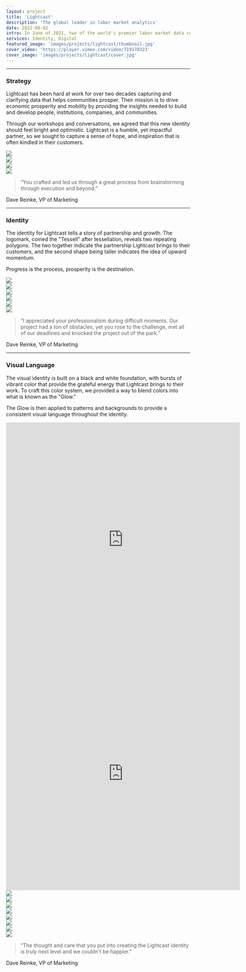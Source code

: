 ```yaml
---
layout: project
title: 'Lightcast'
description: 'The global leader in labor market analytics'
date: 2022-08-02
intro: In June of 2021, two of the world's premier labor market data companies, Burning Glass Technologies and Emsi, merged to form a new powerhouse. The resulting combination brought about dramatic value for clients of both companies. But their new name—Emsi Burning Glass—left something to be desired. Having worked with <a target="_blank" href="https://www.lexiconbranding.com/">Lexicon Branding</a> to find a new name, they reached out to us to establish a new brand and visual identity.
services: Identity, Digital
featured_image: 'images/projects/lightcast/thumbnail.jpg'
cover_video: 'https://player.vimeo.com/video/719170323'
cover_image: 'images/projects/lightcast/cover.jpg'
---
```


<hr class="span-12" />

<div class="span-12 md-span-6">
    <h3 class="displayLarge">Strategy</h3>
</div>

<div class="span-12 md-span-6 md-start-7">
    <p>Lightcast has been hard at work for over two decades capturing and clarifying data that helps communities prosper. Their mission is to drive economic prosperity and mobility by providing the insights needed to build and develop people, institutions, companies, and communities.</p>
    <p>Through our workshops and conversations, we agreed that this new identity should feel bright and optimistic. Lightcast is a humble, yet impactful partner, so we sought to capture a sense of hope, and inspiration that is often kindled in their customers.</p>
</div>

<div class="span-12 sm-span-6 pt1 lg-pt2">
     <img src="{{ '/images/projects/lightcast/workshop.jpg' | relative_url }}" />
</div>
<div class="span-12 sm-span-6 pt1 lg-pt2">
    <img src="{{ '/images/projects/lightcast/stickies.jpg' | relative_url }}" />
</div>

<div class="span-12 sm-span-6 pt1 lg-pt2">
     <img src="{{ '/images/projects/lightcast/attributes.jpg' | relative_url }}" />
</div>
<div class="span-12 sm-span-6 pt1 lg-pt2">
    <img src="{{ '/images/projects/lightcast/l-frame.jpg' | relative_url }}" />
</div>

<div class="span-12 md-span-10 pb6 mb6 mt10">
    <blockquote><span>“</span>You crafted and led us through a great process from brainstorming through execution and beyond.”</blockquote>
    <p>Dave Reinke, VP of Marketing</p>
</div>


<hr class="span-12" />

<div class="span-12 md-span-6">
    <h3 class="displayLarge">Identity</h3>
</div>

<div class="span-12 md-span-6 md-start-7">
    <p>The identity for Lightcast tells a story of partnership and growth. The logomark, coined the "Tessell" after tessellation, reveals two repeating polygons. The two together indicate the partnership Lightcast brings to their customers, and the second shape being taller indicates the idea of upward momentum.</p>
    <p>Progress is the process, prosperity is the destination.</p>
</div>

<div class="span-12 pt1 lg-pt2">
    <img src="{{ '/images/projects/lightcast/wall-sign.jpg' | relative_url }}" />
</div>

<div class="span-12 sm-span-6 pt1 lg-pt2">
     <img src="{{ '/images/projects/lightcast/wood-wall.jpg' | relative_url }}" />
</div>
<div class="span-12 sm-span-6 pt1 lg-pt2">
    <img src="{{ '/images/projects/lightcast/tessell-gradient.jpg' | relative_url }}" />
</div>

<div class="span-12 pt1 lg-pt2">
    <img src="{{ '/images/projects/lightcast/business-cards.jpg' | relative_url }}" />
</div>

<div class="span-12 sm-span-6 pt1 lg-pt2">
     <img src="{{ '/images/projects/lightcast/jacket-1.jpg' | relative_url }}" />
</div>
<div class="span-12 sm-span-6 pt1 lg-pt2 mb10">
    <img src="{{ '/images/projects/lightcast/jacket-2.jpg' | relative_url }}" />
</div>

<div class="span-12 md-span-10 pb6 mb6 mt10">
    <blockquote><span>“</span>I appreciated your professionalism during difficult moments. Our project had a ton of obstacles, yet you rose to the challenge, met all of our deadlines and knocked the project out of the park.”</blockquote>
    <p>Dave Reinke, VP of Marketing</p>
</div>

<hr class="span-12" />

<div class="span-12 md-span-6">
    <h3 class="displayLarge">Visual Language</h3>
</div>

<div class="span-12 md-span-6 md-start-7">
   <p>The visual identity is built on a black and white foundation, with bursts of vibrant color that provide the grateful energy that Lightcast brings to their work. To craft this color system, we provided a way to blend colors into what is known as the "Glow."</p>
    <p>The Glow is then applied to patterns and backgrounds to provide a consistent visual language throughout the identity.</p>
</div>

<div class="span-12 sm-span-6 sm-start-4 pt1 lg-pt2 mb10">
    <iframe src="https://player.vimeo.com/video/719233983?autoplay=1&loop=1&title=0&byline=0&portrait=0&background=1&quality=2K" width="640px" height="640px" frameborder="0" allow="autoplay; fullscreen; picture-in-picture" allowfullscreen title="Lightcast Glow"></iframe>
</div>

<div class="span-12 sm-span-6 pt1 lg-pt2">
     <iframe src="https://player.vimeo.com/video/718776260?autoplay=1&loop=1&title=0&byline=0&portrait=0&background=1&quality=2K" width="640px" height="640px" frameborder="0" allow="autoplay; fullscreen; picture-in-picture" allowfullscreen title="Lightcast Glow"></iframe>
</div>
<div class="span-12 sm-span-6 pt1 lg-pt2">
    <img src="{{ '/images/projects/lightcast/illustration-3.jpg' | relative_url }}" />
</div>

<div class="span-12 pt1 lg-pt2">
    <img src="{{ '/images/projects/lightcast/billboard.jpg' | relative_url }}" />
</div>

<div class="span-12 pt1 lg-pt2">
    <img src="{{ '/images/projects/lightcast/guides.jpg' | relative_url }}" />
</div>

<div class="span-12 pt1 lg-pt2">
    <img src="{{ '/images/projects/lightcast/social.jpg' | relative_url }}" />
</div>

<div class="span-12 pt1 lg-pt2">
    <img src="{{ '/images/projects/lightcast/deck.jpg' | relative_url }}" />
</div>

<div class="span-12 sm-span-6 pt1 lg-pt2">
    <img src="{{ '/images/projects/lightcast/illustration-2.jpg' | relative_url }}" />
</div>
<div class="span-12 sm-span-6 pt1 lg-pt2">
    <img src="{{ '/images/projects/lightcast/blog-style.jpg' | relative_url }}" />
</div>

<div class="span-12 pt1 lg-pt2">
    <img src="{{ '/images/projects/lightcast/web.jpg' | relative_url }}" />
</div>

<div class="span-12 md-span-10 mt10">
    <blockquote><span>“</span>The thought and care that you put into creating the Lightcast identity is truly next level and we couldn't be happier.”</blockquote>
    <p>Dave Reinke, VP of Marketing</p>
</div>
